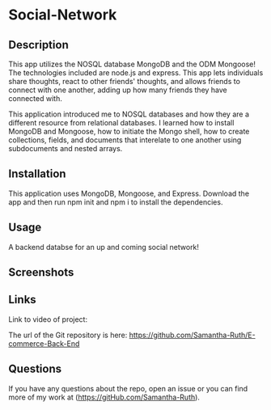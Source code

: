 # Social-Network


## Description
This app utilizes the NOSQL database MongoDB and the ODM Mongoose!  The technologies included are node.js and express. This app lets individuals share thoughts, react to other friends' thoughts, and allows friends to connect with one another, adding up how many friends they have connected with. 

This application introduced me to NOSQL databases and how they are a different resource from relational databases.  I learned how to install MongoDB and Mongoose, how to initiate the Mongo shell, how to create collections, fields, and documents that interelate to one another using subdocuments and nested arrays.

## Installation
This application uses MongoDB, Mongoose, and Express.  Download the app and then run npm init and npm i to install the dependencies. 

## Usage
A backend databse for an up and coming social network! 

## Screenshots



## Links


Link to video of project: 


The url of the Git repository is here: https://github.com/Samantha-Ruth/E-commerce-Back-End


## Questions

If you have any questions about the repo, open an issue or you can find more of my work at (https://gitHub.com/Samantha-Ruth).
